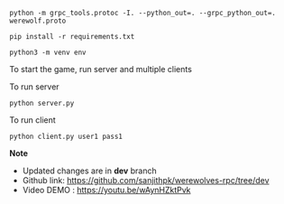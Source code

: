 ```
python -m grpc_tools.protoc -I. --python_out=. --grpc_python_out=. werewolf.proto
```

```
pip install -r requirements.txt
```

```
python3 -m venv env

```


To start the game, run server and multiple clients

To run server
```
python server.py

```

To run client
```
python client.py user1 pass1

```

**Note**
- Updated changes are in **dev** branch
- Github link: https://github.com/sanjithpk/werewolves-rpc/tree/dev
- Video DEMO : https://youtu.be/wAynHZktPvk
